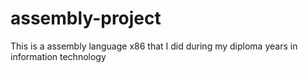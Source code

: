# assembly-project
This is a assembly language x86 that I did during my diploma years in information technology
